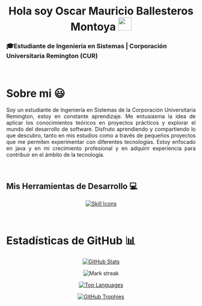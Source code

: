 <h1 align="center">Hola soy Oscar Mauricio Ballesteros Montoya  <img src="https://media.giphy.com/media/hvRJCLFzcasrR4ia7z/giphy.gif" width="35"></h1>
  
<h3>🎓Estudiante de Ingeniería en Sistemas | Corporación Universitaria Remington (CUR)</h3>
<br>

# Sobre mi 😃

<p align="justify">
  Soy un estudiante de Ingeniería en Sistemas de la Corporación Universitaria Remington, estoy en constante aprendizaje. Me entusiasma la idea de aplicar los conocimientos teóricos en proyectos prácticos y explorar el mundo del desarrollo de software. Disfruto aprendiendo y compartiendo lo que descubro, tanto en mis estudios como a través de pequeños proyectos que me permiten experimentar con diferentes tecnologías. Estoy enfocado en java y en mi crecimiento profesional y en adquirir experiencia para contribuir en el ámbito de la tecnología.
</p>
<br>

## Mis Herramientas de Desarrollo 💻

<!-- skill icons -->
<p align="center">
  <a href="https://skillicons.dev" target="_blank">
    <img src="https://skillicons.dev/icons?i=html,css,js,bootstrap,java,python,mysql,github,vscode" alt="Skill Icons" />
  </a>
</p>
<br>


# Estadísticas de GitHub 📊

<p align="center">
  <!-- GitHub Stats -->
  <a href="https://github.com/OscarMauricioDev" target="_blank"> <!-- ¡TU NOMBRE DE USUARIO REAL! -->
    <img align="center" src="https://github-readme-stats.vercel.app/api?username=OscarMauricioDev&theme=github_dark&show_icons=true&hide_border=false&count_private=true" alt="GitHub Stats" />
  </a>
</p>

<p align="center">
  <!-- Streak Stats -->
  <img align="center" title="🔥 Get streak stats for your profile at git.io/streak-stats" alt="Mark streak" src="https://github-readme-streak-stats.herokuapp.com/?user=OscarMauricioDev&theme=github_dark&hide_border=false&stroke=true" alt="Streak Stats" />
</p>

<p align="center">
  <!-- Top Langs -->
  <a href="https://github.com/OscarMauricioDev" target="_blank"> <!-- ¡TU NOMBRE DE USUARIO REAL! -->
    <img align="center" src="https://github-readme-stats.anuraghazra1.vercel.app/api/top-langs/?username=OscarMauricioDev&theme=github_dark&hide_border=false&no-bg=true&no-frame=true&langs_count=10&hide_title=true" alt="Top Languages" />
  </a>
</p>

<!-- GitHub Trophies -->
<div align="center">
  <a href="https://github.com/ryo-ma/github-profile-trophy" title="Go to Source" target="_blank">
    <img align="center" src="https://github-profile-trophy.vercel.app/?username=OscarMauricioDev&theme=tokyonight&row=1&column=7&margin-h=15&margin-w=5&no-bg=true&grammar=false" alt="GitHub Trophies" />
  </a>
</div>
